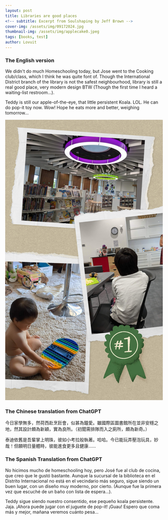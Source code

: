 ```yaml
---
layout: post
title: Libraries are good places
<!-- subtitle: Excerpt from Soulshaping by Jeff Brown -->
cover-img: /assets/img/09172024.jpg
thumbnail-img: /assets/img/applecake0.jpeg
tags: [books, test]
author: Lovuit
---
```

### The English version
We didn't do much Homeschooling today, but Jose went to the Cooking club/class, which I think he was quite font of. Though the International District branch of the library is not the safest neighbourhood, library is still a real good place, very modern design BTW (Though the first time I heard a waiting-list restroom...).

Teddy is still our apple-of-the-eye, that little persistent Koala. LOL. He can do pop-it toy now. Wow! Hope he eats more and better, weighing tomorrow...

![Crepe](/assets/img/09172024.jpg)

### The Chinese translation from ChatGPT
今日家學無多，然荷西赴烹飪會，似甚為鐘愛。雖國際區圖書館所在並非安穩之地，然其設計頗為新穎，實為良所。（初聞需排隊而入之廁所，頗為新奇。）

泰迪依舊是吾輩掌上明珠，彼如小考拉般執著。哈哈。今已能玩弄壓泡玩具，妙哉！但願明日量體時，彼能進食更多且健康……


### The Spanish Translation from ChatGPT
No hicimos mucho de homeschooling hoy, pero José fue al club de cocina, que creo que le gustó bastante. Aunque la sucursal de la biblioteca en el Distrito Internacional no está en el vecindario más seguro, sigue siendo un buen lugar, con un diseño muy moderno, por cierto. (Aunque fue la primera vez que escuché de un baño con lista de espera…).

Teddy sigue siendo nuestro consentido, ese pequeño koala persistente. Jaja. ¡Ahora puede jugar con el juguete de pop-it! ¡Guau! Espero que coma más y mejor, mañana veremos cuánto pesa…


